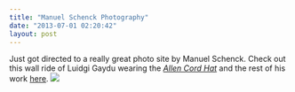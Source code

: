 ```yaml
---
title: "Manuel Schenck Photography"
date: "2013-07-01 02:20:42"
layout: post
---
```


<p>Just got directed to a really great photo site by Manuel Schenck. Check out this wall ride of Luidgi Gaydu wearing the <a href="http://store.castequality.com/product/allen-cord-hat"><em>Allen Cord Hat</em></a> and the rest of his work <a href="http://manuelschenck.com/actions/">here</a>. <img src="http://media.tumblr.com/a256fa7242fdd4bdcc23c17c7fda444f/tumblr_inline_mp8jtqeX1R1qz4rgp.jpg"/></p>
